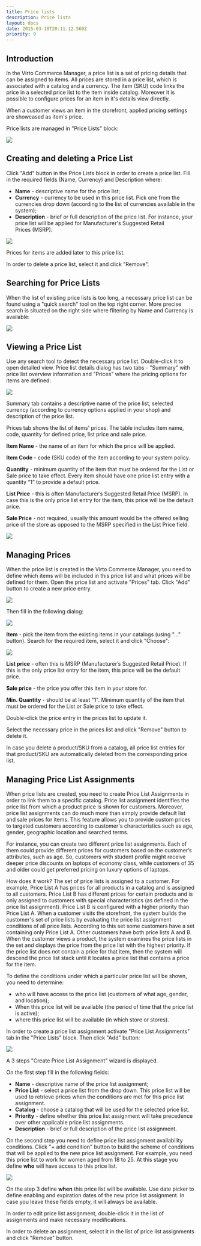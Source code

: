 ```yaml
---
title: Price lists
description: Price lists
layout: docs
date: 2015-03-18T20:11:12.560Z
priority: 9
---
```

## Introduction

In the Virto Commerce Manager, a price list is a set of pricing details that can be assigned to items. All prices are stored in a price list, which is associated with a catalog and a currency. The item (SKU) code links the price in a selected price list to the item inside catalog. Moreover it is possible to configure prices for an item in it's details view directly.

When a customer views an item in the storefront, applied pricing settings are showcased as item's price.

Price lists are managed in "Price Lists" block:

<img src="../../assets/images/docs/001-price-lists.PNG" />

## Creating and deleting a Price List

Click "Add" button in the Price Lists block in order to create a price list. Fill in the required fields (Name, Currency) and Description where:

* **Name** - descriptive name for the price list;
* **Currency** - currency to be used in this price list. Pick one from the currencies drop down (according to the list of currencies available in the system);
* **Description** - brief or full description of the price list. For instance, your price list will be applied for Manufacturer's Suggested Retail Prices (MSRP).

<img src="../../assets/images/docs/005-creating-price-list.PNG" />

Prices for items are added later to this price list.

In order to delete a price list, select it and click "Remove".

## Searching for Price Lists

When the list of existing price lists is too long, a necessary price list can be found using a "quick search" tool on the top right corner. More precise search is situated on the right side where filtering by Name and Currency is available:

<img src="../../assets/images/docs/005-searching.PNG" />

## Viewing a Price List

Use any search tool to detect the necessary price list. Double-click it to open detailed view. Price list details dialog has two tabs - "Summary" with price list overview information and "Prices" where the pricing options for items are defined:

<img src="../../assets/images/docs/003-price-list.PNG" />

Summary tab contains a descriptive name of the price list, selected currency (according to currency options applied in your shop) and description of the price list.

Prices tab shows the list of items' prices. The table includes Item name, code, quantity for defined price, list price and sale price.

**Item Name** - the name of an item for which the price will be applied.

**Item Code** - code (SKU code) of the item according to your system policy.

**Quantity** - minimum quantity of the item that must be ordered for the List or Sale price to take effect. Every item should have one price list entry with a quantity “1” to provide a default price.

**List Price** - this is often Manufacturer’s Suggested Retail Price (MSRP). In case this is the only price list entry for the item, this price will be the default price.

**Sale Price** - not required, usually this amount would be the offered selling price of the store as opposed to the MSRP specified in the List Price field.

<img src="../../assets/images/docs/004-products.PNG" />

## Managing Prices

When the price list is created in the Virto Commerce Manager, you need to define which items will be included in this price list and what prices will be defined for them. Open the price list and activate "Prices" tab. Click "Add" button to create a new price entry.

<img src="../../assets/images/docs/006-add-price-list.PNG" />

Then fill in the following dialog:

<img src="../../assets/images/docs/007-add-price.PNG" />

**Item** - pick the item from the existing items in your catalogs (using "..." button). Search for the required item, select it and click "Choose":

<img src="../../assets/images/docs/008-choose-item.PNG" />

**List price** - often this is MSRP (Manufacturer’s Suggested Retail Price). If this is the only price list entry for the item, this price will be the default price.

**Sale price** - the price you offer this item in your store for.

**Min. Quantity** - should be at least "1". Minimum quantity of the item that must be ordered for the List or Sale price to take effect.

Double-click the price entry in the prices list to update it.

Select the necessary price in the prices list and click "Remove" button to delete it.

In case you delete a product/SKU from a catalog, all price list entries for that product/SKU are automatically deleted from the corresponding price list.

## Managing Price List Assignments

When price lists are created, you need to create Price List Assignments in order to link them to a specific catalog. Price list assignment identifies the price list from which a product price is shown for customers. Moreover, price list assignments can do much more than simply provide default list and sale prices for items. This feature allows you to provide custom prices to targeted customers according to customer's characteristics such as age, gender, geographic location and searched terms.

For instance, you can create two different price list assignments. Each of them could provide different prices for customers based on the customer’s attributes, such as age. So, customers with student profile might receive deeper price discounts on laptops of economy class, while customers of 35 and older could get preferred pricing on luxury options of laptops.

How does it work? The set of price lists is assigned to a customer. For example, Price List A has prices for all products in a catalog and is assigned to all customers. Price List B has different prices for certain products and is only assigned to customers with special characteristics (as defined in the price list assignment). Price List B is configured with a higher priority than Price List A. When a customer visits the storefront, the system builds the customer's set of price lists by evaluating the price list assignment conditions of all price lists. According to this set some customers have a set containing only Price List A. Other customers have both price lists A and B. When the customer views a product, the system examines the price lists in the set and displays the price from the price list with the highest priority. If the price list does not contain a price for that item, then the system will descend the price list stack until it locates a price list that contains a price for the item.

To define the conditions under which a particular price list will be shown, you need to determine:

* who will have access to the price list (customers of what age, gender, and location);
* When this price list will be available (the period of time that the price list is active);
* where this price list will be available (in which store or stores).

In order to create a price list assignment activate "Price List Assignments" tab in the "Price Lists" block. Then click "Add" button:

<img src="../../assets/images/docs/009-new-assignment.PNG" />

A 3 steps "Create Price List Assignment" wizard is displayed.

On the first step fill in the following fields:

* **Name** - descriptive name of the price list assignment;
* **Price List** - select a price list from the drop down. This price list will be used to retrieve prices when the conditions are met for this price list assignment.
* **Catalog** - choose a catalog that will be used for the selected price list.
* **Priority** - define whether this price list assignment will take precedence over other applicable price list assignments.
* **Description** - brief or full description of the price list assignment.

On the second step you need to define price list assignment availability conditions. Click "+ add condition" button to build the scheme of conditions that will be applied to the new price list assignment. For example, you need this price list to work for women aged from 18 to 25. At this stage you define **who** will have access to this price list.

<img src="../../assets/images/docs/010-new-assignment.png" />

On the step 3 define **when** this price list will be available. Use date picker to define enabling and expiration dates of the new price list assignment. In case you leave these fields empty, it will always be available.

In order to edit price list assignment, double-click it in the list of assignments and make necessary modifications.

In order to delete an assignment, select it in the list of price list assignments and click "Remove" button.